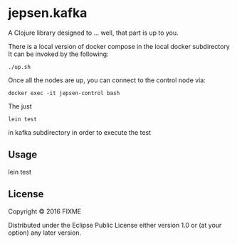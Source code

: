# jepsen.kafka

A Clojure library designed to ... well, that part is up to you.

There is a local version of docker compose in the local docker subdirectory
It can be invoked by the following:

    ./up.sh
    
Once all the nodes are up, you can connect to the control node via:
    
    docker exec -it jepsen-control bash

The just
    
    lein test
    
in kafka subdirectory in order to execute the test

## Usage

lein test

## License

Copyright © 2016 FIXME

Distributed under the Eclipse Public License either version 1.0 or (at
your option) any later version.
